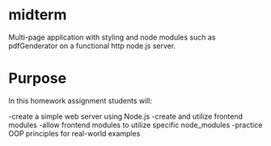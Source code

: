 # midterm
Multi-page application with styling and node modules such as pdfGenderator on a functional http node.js server.

# Purpose
In this homework assignment students will:

-create a simple web server using Node.js
-create and utilize frontend modules
-allow frontend modules to utilize specific node_modules
-practice OOP principles for real-world examples